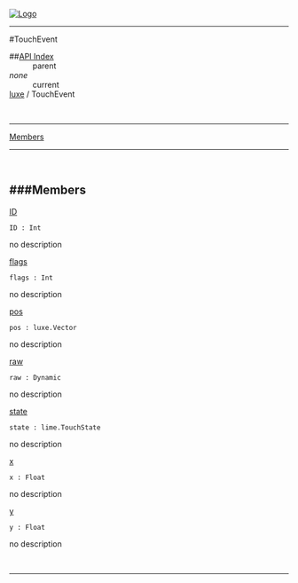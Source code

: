 
[![Logo](../../images/logo.png)](../../index.html)

---

#TouchEvent


##[API Index](../../api/index.html#luxe)   
&emsp;&emsp;&emsp;parent    
_none_   
&emsp;&emsp;&emsp;current    
[luxe](./) / TouchEvent

<br/>

---


[Members](#Members)   


---

&nbsp;   

<a class="lift" name="Members" ></a>
###Members   
---
<a class="lift" name="ID" href="#ID">ID</a>



`ID : Int`

<span class="small_desc_flat"> no description </span>   

<a class="lift" name="flags" href="#flags">flags</a>



`flags : Int`

<span class="small_desc_flat"> no description </span>   

<a class="lift" name="pos" href="#pos">pos</a>



`pos : luxe.Vector`

<span class="small_desc_flat"> no description </span>   

<a class="lift" name="raw" href="#raw">raw</a>



`raw : Dynamic`

<span class="small_desc_flat"> no description </span>   

<a class="lift" name="state" href="#state">state</a>



`state : lime.TouchState`

<span class="small_desc_flat"> no description </span>   

<a class="lift" name="x" href="#x">x</a>



`x : Float`

<span class="small_desc_flat"> no description </span>   

<a class="lift" name="y" href="#y">y</a>



`y : Float`

<span class="small_desc_flat"> no description </span>   



&nbsp;
&nbsp;
&nbsp;

---  


&nbsp;   
&nbsp;   